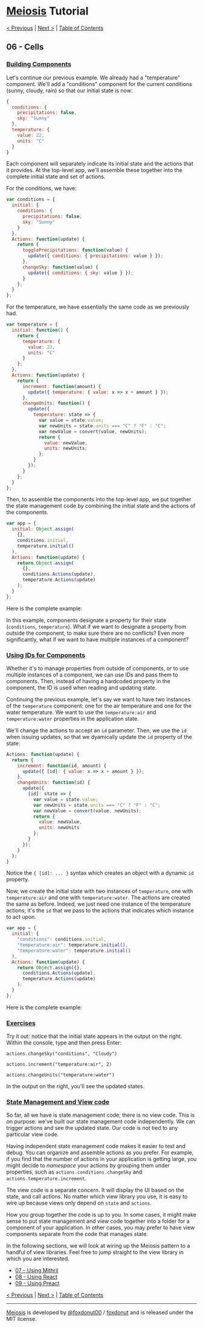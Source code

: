 # [Meiosis](https://meiosis.js.org) Tutorial

[< Previous](05-meiosis-with-mergerino.html) |
[Next >](07-using-mithril.html) |
[Table of Contents](toc.html)

## 06 - Cells

<a name="building_components"></a>
### [Building Components](#building_components)

Let's continue our previous example. We already had a "temperature" component. We'll add a
"conditions" component for the current conditions (sunny, cloudy, rain) so that our initial state is
now:

```js
{
  conditions: {
    precipitations: false,
    sky: "Sunny"
  },
  temperature: {
    value: 22,
    units: "C"
  }
}
```

Each component will separately indicate its initial state and the actions that it provides. At the
top-level app, we'll assemble these together into the complete initial state and set of actions.

For the conditions, we have:

```js
var conditions = {
  initial: {
    conditions: {
      precipitations: false,
      sky: "Sunny"
    }
  },
  Actions: function(update) {
    return {
      togglePrecipitations: function(value) {
        update({ conditions: { precipitations: value } });
      },
      changeSky: function(value) {
        update({ conditions: { sky: value } });
      }
    };
  }
};
```

For the temperature, we have essentially the same code as we previously had.

```js
var temperature = {
  initial: function() {
    return {
      temperature: {
        value: 22,
        units: "C"
      }
    };
  },
  Actions: function(update) {
    return {
      increment: function(amount) {
        update({ temperature: { value: x => x + amount } });
      },
      changeUnits: function() {
        update({
          temperature: state => {
            var value = state.value;
            var newUnits = state.units === "C" ? "F" : "C";
            var newValue = convert(value, newUnits);
            return {
              value: newValue,
              units: newUnits;
            };
          }
        });
      }
    };
  }
};
```

Then, to assemble the components into the top-level app, we put together the state management code
by combining the initial state and the actions of the components.

```js
var app = {
  initial: Object.assign(
    {},
    conditions.initial,
    temperature.initial()
  ),
  Actions: function(update) {
    return Object.assign(
      {},
      conditions.Actions(update),
      temperature.Actions(update)
    );
  }
};
```

Here is the complete example:

In this example, components designate a property for their state (`conditions`, `temperature`). What
if we want to designate a property from outside the component, to make sure there are no conflicts?
Even more significantly, what if we want to have multiple instances of a component?

<a name="using_ids_for_components"></a>
### [Using IDs for Components](#using_ids_for_components)

Whether it's to manage properties from outside of components, or to use multiple instances of a
component, we can use IDs and pass them to components. Then, instead of having a hardcoded property
in the component, the ID is used when reading and updating state.

Continuing the previous example, let's say we want to have two instances of the `temperature`
component: one for the air temperature and one for the water temperature. We want to use the
`temperature:air` and `temperature:water` properties in the application state.

We'll change the actions to accept an `id` parameter. Then, we use the `id` when issuing updates, so
that we dyamically update the `id` property of the state:

```js
Actions: function(update) {
  return {
    increment: function(id, amount) {
      update({ [id]: { value: x => x + amount } });
    },
    changeUnits: function(id) {
      update({
        [id]: state => {
          var value = state.value;
          var newUnits = state.units === "C" ? "F" : "C";
          var newValue = convert(value, newUnits);
          return {
            value: newValue,
            units: newUnits
          };
        }
      });
    }
  };
}
```

Notice the `{ [id]: ... }` syntax which creates an object with a dynamic `id` property.

Now, we create the initial state with two instances of `temperature`, one with `temperature:air` and
one with `temperature:water`. The actions are created the same as before. Indeed, we just need one
instance of the temperature actions; it's the `id` that we pass to the actions that indicates which
instance to act upon.

```js
var app = {
  initial: {
    "conditions": conditions.initial,
    "temperature:air": temperature.initial(),
    "temperature:water": temperature.initial()
  ),
  Actions: function(update) {
    return Object.assign({},
      conditions.Actions(update),
      temperature.Actions(update)
    );
  }
};
```

Here is the complete example:

<a name="exercises"></a>
### [Exercises](#exercises)

Try it out: notice that the initial state appears in the output on the right. Within the console,
type and then press Enter:

`actions.changeSky("conditions", "Cloudy")`

`actions.increment("temperature:air", 2)`

`actions.changeUnits("temperature:water")`

In the output on the right, you'll see the updated states.

<a name="state_management_and_view_code"></a>
### [State Management and View code](#state_management_and_view_code)

So far, all we have is state management code; there is no view code. This is on purpose:
we've built our state management code independently. We can trigger actions and see the
updated state. Our code is not tied to any particular view code.

Having independent state management code makes it easier to test and debug. You can organize
and assemble actions as you prefer. For example, if you find that the number of actions in
your application is getting large, you might decide to _namespace_ your actions by grouping
them under properties, such as `actions.conditions.changeSky` and
`actions.temperature.increment`.

The view code is a separate concern. It will display the UI based on the state, and call
actions. No matter which view library you use, it is easy to wire up because views only
depend on `state` and `actions`.

How you group together the code is up to you. In some cases, it might make sense to put state
management and view code together into a folder for a component of your application. In other
cases, you may prefer to have view components separate from the code that manages state.

In the following sections, we will look at wiring up the Meiosis pattern to a handful of
view libraries. Feel free to jump straight to the view library in which you are interested.

- [07 - Using Mithril](07-using-mithril.html)
- [08 - Using React](08-using-react.html)
- [09 - Using Preact](09-using-preact.html)

[< Previous](05-meiosis-with-mergerino.html) |
[Next >](07-using-mithril.html) |
[Table of Contents](toc.html)

-----

[Meiosis](https://meiosis.js.org) is developed by [@foxdonut00](http://twitter.com/foxdonut00) / [foxdonut](https://github.com/foxdonut) and is released under the MIT license.

